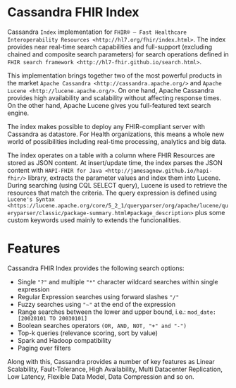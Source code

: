 # Cassandra FHIR Index
Cassandra `Index` implementation for `FHIR® – Fast Healthcare Interoperability Resources <http://hl7.org/fhir/index.html>`. The index provides near real-time search capabilities and full-support (excluding chained and composite search parameters) for search operations defined in `FHIR search framework <http://hl7-fhir.github.io/search.html>`.  

This implementation brings together two of the most powerful products in the market `Apache Cassandra <http://cassandra.apache.org/>` and `Apache Lucene <http://lucene.apache.org/>`. On one hand, Apache Cassandra provides high availability and scalability without affecting response times. On the other hand, Apache Lucene gives you full-featured text search engine.

The index makes possible to deploy any FHIR-compliant server with Cassandra as datastore. For Health organizations, this means a whole new world of possibilities including real-time processing, analytics and big data.

The index operates on a table with a column where FHIR Resources are stored as JSON content. At insert/update time, the index parses the JSON content with `HAPI-FHIR for Java <http://jamesagnew.github.io/hapi-fhir/>` library, extracts the parameter values and index them into Lucene. During searching (using CQL SELECT query), Lucene is used to retrieve the resources that match the criteria. The query expression is defined using `Lucene's Syntax <https://lucene.apache.org/core/5_2_1/queryparser/org/apache/lucene/queryparser/classic/package-summary.html#package_description>` plus some custom keywords used mainly to extends the funcionalities.

Features
========

Cassandra FHIR Index provides the following search options:

-  Single ``"?"`` and multiple ``"*"`` character wildcard searches within single expression
-  Regular Expression searches using forward slashes ``"/"``
-  Fuzzy searches using ``"~"`` at the end of the expression
-  Range searches between the lower and upper bound, i.e.: ``mod_date:[20020101 TO 20030101]``
-  Boolean searches operators ``(OR, AND, NOT, "+" and "-")``
-  Top-k queries (relevance scoring, sort by value)
-  Spark and Hadoop compatibility
-  Paging over filters

Along with this, Cassandra provides a number of key features as Linear Scalability, Fault-Tolerance, High Availability, Multi Datacenter Replication, Low Latency, Flexible Data Model, Data Compression and so on. 
